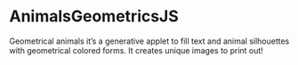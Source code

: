 AnimalsGeometricsJS
===================

Geometrical animals it’s a generative applet to fill text and animal silhouettes with geometrical colored forms. It creates unique images to print out!
